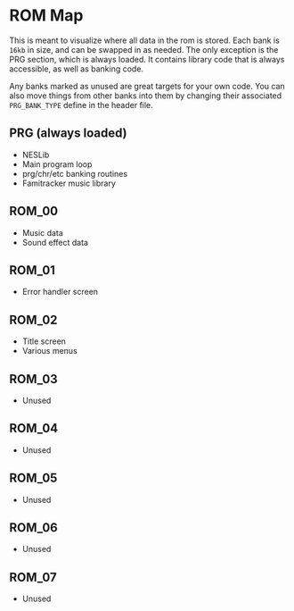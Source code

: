 # ROM Map

This is meant to visualize where all data in the rom is stored. Each bank is `16kb` in size, and can 
be swapped in as needed. The only exception is the PRG section, which is always loaded. It contains
library code that is always accessible, as well as banking code. 

Any banks marked as unused are great targets for your own code. You can also move things from other
banks into them by changing their associated `PRG_BANK_TYPE` define in the header file.


## PRG (always loaded)
- NESLib
- Main program loop
- prg/chr/etc banking routines
- Famitracker music library

## ROM_00
- Music data
- Sound effect data

## ROM_01
- Error handler screen

## ROM_02
- Title screen
- Various menus

## ROM_03
- Unused

## ROM_04
- Unused

## ROM_05
- Unused

## ROM_06
- Unused

## ROM_07
- Unused

